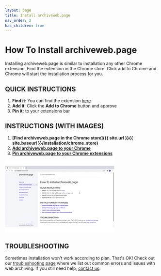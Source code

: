 ```yaml
---
layout: page
title: Install archiveweb.page
nav_order: 2
has_children: true
---
```


# How To Install archiveweb.page
Installing archiveweb.page is similar to installation any other Chrome extension. Find the extension in the Chrome store. Click add to Chrome and Chrome will start the installation process for you. 

## QUICK INSTRUCTIONS

1. <b>Find it</b>: You can find the extension <a href="https://chrome.google.com/webstore/detail/webrecorder/fpeoodllldobpkbkabpblcfaogecpndd" target="_blank"> here</a>
2. <b>Add it</b>: Click the <b>Add to Chrome</b> button and approve
3. <b>Pin it:</b> to your extensions bar

## INSTRUCTIONS (WITH IMAGES)
1. <b>[Find archiveweb.page in the Chrome store]({{ site.url }}{{ site.baseurl }}/installation/chrome_store)</b>
2. <b>[Add archiveweb.page to your Chrome](/installation/add_extension)</b>
3. <b>[Pin archiveweb.page to your Chrome extensions](/installation/pin_extension)</b> 

![Installation GIF](/assets/images/step1-installation/step1-install.gif)


## TROUBLESHOOTING
Sometimes installation won't work according to plan. That's OK! Check out our [troubleshooting page](/troubleshooting) where we list out common errors and issues with web archiving. If you still need help, [contact us](/contact).